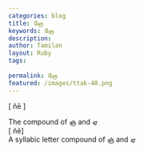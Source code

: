```yaml
---
categories: blog
title: ஞே
keywords: ஞே
description: 
author: Tamilan
layout: Ruby
tags: 
 
permalink: ஞே
featured: /images/ttak-48.png
---
```

  
[ ñē ]  
  
The compound of ஞ் and ஏ  
[ ñē]  
A syllabic letter compound of ஞ் and ஏ
